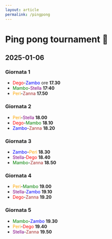 ```yaml
---
layout: article
permalink: /pingpong
---
```


# Ping pong tournament 🏓

## 2025-01-06


### Giornata 1
- <span style="color: red;">Dego</span>-<span style="color: blue;">Zambo</span> ore **17.30**
- <span style="color: green;">Mambo</span>-<span style="color: purple;">Stella</span> **17:40**
- <span style="color: orange;">Peri</span>-<span style="color: brown;">Zanna</span> **17.50**

### Giornata 2
- <span style="color: orange;">Peri</span>-<span style="color: purple;">Stella</span> **18.00**
- <span style="color: red;">Dego</span>-<span style="color: green;">Mambo</span> **18.10**
- <span style="color: blue;">Zambo</span>-<span style="color: brown;">Zanna</span> **18.20**

### Giornata 3
- <span style="color: blue;">Zambo</span>-<span style="color: orange;">Peri</span> **18.30**
- <span style="color: purple;">Stella</span>-<span style="color: red;">Dego</span> **18.40**
- <span style="color: green;">Mambo</span>-<span style="color: brown;">Zanna</span> **18.50**

### Giornata 4
- <span style="color: orange;">Peri</span>-<span style="color: green;">Mambo</span> **19.00**
- <span style="color: purple;">Stella</span>-<span style="color: blue;">Zambo</span> **19.10**
- <span style="color: red;">Dego</span>-<span style="color: brown;">Zanna</span> **19.20**

### Giornata 5
- <span style="color: green;">Mambo</span>-<span style="color: blue;">Zambo</span> **19.30**
- <span style="color: orange;">Peri</span>-<span style="color: red;">Dego</span> **19.40**
- <span style="color: purple;">Stella</span>-<span style="color: brown;">Zanna</span> **19.50**

